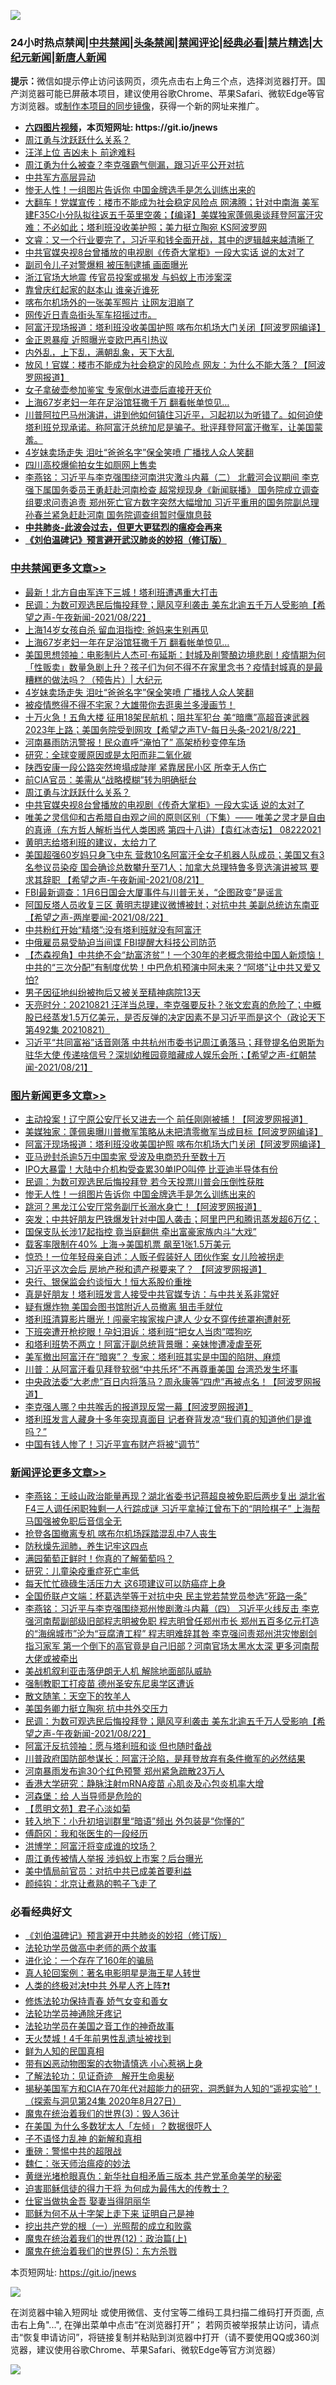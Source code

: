 ![](https://raw.githubusercontent.com/fqnews/bnews/master/64photo/fqnews-qr.jpg)

<div id="tt">
<h3>24小时热点禁闻|<a href="#%E4%B8%AD%E5%85%B1%E7%A6%81%E9%97%BB%E6%9B%B4%E5%A4%9A%E6%96%87%E7%AB%A0">中共禁闻</a>|<a href="#%E5%9B%BE%E7%89%87%E6%96%B0%E9%97%BB%E6%9B%B4%E5%A4%9A%E6%96%87%E7%AB%A0">头条禁闻</a>|<a href="#%E6%96%B0%E9%97%BB%E8%AF%84%E8%AE%BA%E6%9B%B4%E5%A4%9A%E6%96%87%E7%AB%A0">禁闻评论|<a href="#%E5%BF%85%E7%9C%8B%E7%BB%8F%E5%85%B8%E5%A5%BD%E6%96%87">经典必看|<a href="/video.md#%E7%A6%81%E7%89%87%E7%B2%BE%E9%80%89">禁片精选</a>|<a href="https://github.com/fqnews/djy/blob/master/gb/nf1351518.md#1">大纪元新闻</a>|<a href="https://github.com/fqnews/ntdtv/blob/master/gb/prog204.md#1">新唐人新闻</a></h3>
<div><b>提示：</b>微信如提示停止访问该网页，须先点击右上角三个点，选择浏览器打开。国产浏览器可能已屏蔽本项目，建议使用谷歌Chrome、苹果Safari、微软Edge等官方浏览器。或<a href="https://github.com/fqnews/bnews/blob/master/%E5%88%B6%E4%BD%9Cgit%E7%A6%81%E9%97%BB%E9%95%9C%E5%83%8F.md">制作本项目的同步镜像</a>，获得一个新的网址来推广。</div>
<ul>
<li><b><a href="http://d1.bdrive.tk/64.mp4" target="_blank">六四图片视频</a>，本页短网址: https://git.io/jnews</b></li>
<li><a href="/comments/20210822/1611199.md">周江勇与沈跃跃什么关系？</a></li>
<li><a href="/cnnews/20210822/1611137.md">汪洋上位 吉凶未卜 前途难料</a></li>
<li><a href="/bannedvideo/20210822/1611159.md">周江勇为什么被查？李克强霸气侧漏，跟习近平公开对抗</a></li>
<li><a href="/bannedvideo/20210822/1611107.md">中共军方高层异动</a></li>
<li><a href="/topimagenews/20210822/1611175.md">惨无人性！一组图片告诉你 中国金牌选手是怎么训练出来的</a></li>
<li><a href="/bannedvideo/20210823/1611335.md">大翻车！党媒宣传：楼市不能成为社会稳定风险点 网沸腾；针对中南海 美军建F35C小分队拟往返五千英里空袭；【编译】美媒独家蓬佩奥谈拜登阿富汗灾难：不必如此；塔利班没收美护照；美力挺立陶宛 KS阿波罗网</a></li>
<li><a href="/bannedvideo/20210822/1611097.md">文睿：又一个行业要完了，习近平和钱全面开战，其中的逻辑越来越清晰了</a></li>
<li><a href="/cbnews/20210822/1611125.md">中共官媒央视8台曾播放的电视剧《传奇大掌柜》一段大实话 说的太对了</a></li>
<li><a href="/cnnews/hknews/20210823/1611390.md">副司令儿子对警爆粗 被压制逮捕 画面曝光</a></li>
<li><a href="/headline/20210822/1611264.md">浙江官场大地震 传官员投案或揭发 与蚂蚁上市涉案深</a></li>
<li><a href="/ccpdope/20210822/1611115.md">靠曾庆红起家的赵本山 谁亲近谁死</a></li>
<li><a href="/cnnews/20210823/1611380.md">喀布尔机场外的一张美军照片 让网友泪崩了</a></li>
<li><a href="/bannedvideo/20210822/1611113.md">网传近日青岛街头军车招摇过市。</a></li>
<li><a href="/topimagenews/20210823/1611372.md">阿富汗现场报道：塔利班没收美国护照 喀布尔机场大门关闭【阿波罗网编译】</a></li>
<li><a href="/comments/20210822/1611142.md">金正恩暴瘦 近照曝光变欧巴再引热议</a></li>
<li><a href="/ssgc/20210822/1611257.md">内外乱，上下乱，满朝乱象，天下大乱</a></li>
<li><a href="/finance/20210822/1611126.md">放风！官媒：楼市不能成为社会稳定的风险点 网友：为什么不能大落？【阿波罗网报道】</a></li>
<li><a href="/lifebaike/20210822/1611151.md">女子拿破壶参加鉴宝 专家倒水进壶后直接开天价</a></li>
<li><a href="/cbnews/20210823/1611466.md">上海67岁老妇一年在足浴馆狂撒千万 翻看帐单惊见…</a></li>
<li><a href="/bannedvideo/20210822/1611174.md">川普阿拉巴马州演讲，讲到他如何镇住习近平，习起初以为听错了。如何迫使塔利班兑现承诺。称阿富汗总统加尼是骗子。批评拜登阿富汗撤军，让美国蒙羞。</a></li>
<li><a href="/cbnews/20210823/1611387.md">4岁妹卖场走失 泪吐“爸爸名字”保全笑喷 广播找人众人笑翻</a></li>
<li><a href="/headline/20210823/1611334.md">四川高校爆偷拍女生如厕网上售卖</a></li>
<li><a href="/comments/20210822/1611108.md">李燕铭：习近平与李克强围绕河南洪灾激斗内幕（二） 北戴河会议期间 李克强下属国务委员王勇赶赴河南检查 超常规现身《新闻联播》 国务院成立调查组要求问责追责 郑州死亡官方数字突然大幅增加 习近平重用的国务院副总理孙春兰紧急赶赴河南 国务院调查组暂时偃旗息鼓</a></li>
<li><b><a href="/comments/20200211/1275071.md" target="_blank">中共肺炎-此波会过去，但更大更猛烈的瘟疫会再来</a></b></li>
<li><b><a href="/comments/20200207/1272816.md" target="_blank">《刘伯温碑记》预言避开武汉肺炎的妙招（修订版）</a></b></li>
</ul>
</div>

<div class="catlist">
<h3><a href="/cbnews/" target="_blank">中共禁闻</a><span><a href="/cbnews/" target="_blank" rel="nofollow">更多文章>></a></span></h3>
<ul>
<li><a href="/cbnews/20210823/1611581.md" target="_blank">最新！北方自由军连下三城！塔利班遭遇重大打击</a></li>
<li><a href="/comments/20210823/1611549.md" target="_blank">民调：为数可观选民后悔投拜登；飓风亨利袭击 美东北逾五千万人受影响【希望之声-午夜新闻-2021/08/22】</a></li>
<li><a href="/cbnews/20210823/1611530.md" target="_blank">上海14岁女孩自杀 留血泪指控: 爸妈来生别再见</a></li>
<li><a href="/cbnews/20210823/1611466.md" target="_blank">上海67岁老妇一年在足浴馆狂撒千万 翻看帐单惊见…</a></li>
<li><a href="/cbnews/20210823/1611428.md" target="_blank">美国思想领袖：电影制片人杰可·布延斯：封城及削警酿边境悲剧！疫情期为何 「性贩卖」数量急剧上升？孩子们为何不得不在家里念书？疫情封城真的是最糟糕的做法吗？（预告片）| 大纪元</a></li>
<li><a href="/cbnews/20210823/1611387.md" target="_blank">4岁妹卖场走失 泪吐“爸爸名字”保全笑喷 广播找人众人笑翻</a></li>
<li><a href="/comments/20210823/1611374.md" target="_blank">被疫情憋得不得不宅家？大雄带你去逛奥兰多漫画节！</a></li>
<li><a href="/comments/20210823/1611370.md" target="_blank">十万火急！五角大楼 征用18架民航机；阻共军犯台 美“暗鹰”高超音速武器2023年上路；美国务院受到网攻【希望之声TV-每日头条-2021/8/22】</a></li>
<li><a href="/cbnews/20210823/1611352.md" target="_blank">河南暴雨防汛警报！民众直呼“淹怕了” 高架桥秒变停车场</a></li>
<li><a href="/cbnews/20210823/1611308.md" target="_blank">研究：全球变暖原因或是太阳而非二氧化碳</a></li>
<li><a href="/cbnews/20210823/1611302.md" target="_blank">陕西安康一段公路突然垮塌成陡崖 紧靠居民小区 所幸无人伤亡</a></li>
<li><a href="/cbnews/20210822/1611269.md" target="_blank">前CIA官员：美需从“战略模糊”转为明确挺台</a></li>
<li><a href="/comments/20210822/1611199.md" target="_blank">周江勇与沈跃跃什么关系？</a></li>
<li><a href="/cbnews/20210822/1611125.md" target="_blank">中共官媒央视8台曾播放的电视剧《传奇大掌柜》一段大实话 说的太对了</a></li>
<li><a href="/comments/20210822/1611110.md" target="_blank">唯美之灵信仰和古希腊自由观之间的原则区别（下集）—— 唯美之灵才是自由的真谛（东方哲人解析当代人类困惑  第四十八讲）【袁红冰杏坛】 08222021</a></li>
<li><a href="/cbnews/20210822/1611058.md" target="_blank">黄明志给塔利班的建议，太给力了</a></li>
<li><a href="/comments/20210822/1611050.md" target="_blank">美国超强60岁妈只身飞中东 营救10名阿富汗全女子机器人队成员；美国又有3名参议员染疫 国会确诊总数攀升至71人；加拿大总理特鲁多竞选演讲被骂 要求其辞职 【希望之声-午夜新闻-2021/08/21】</a></li>
<li><a href="/cbnews/20210822/1610843.md" target="_blank">FBI最新调查：1月6日国会大厦事件与川普无关，“企图政变”是谣言</a></li>
<li><a href="/comments/20210822/1611194.md" target="_blank">阿国反塔人员收复三区 黄明志提建议微博被封；对抗中共 美副总统访东南亚【希望之声-两岸要闻-2021/08/22】</a></li>
<li><a href="/cbnews/20210822/1611024.md" target="_blank">中共粉红开始“精塔”:没有塔利班就没有阿富汗</a></li>
<li><a href="/cbnews/20210822/1611005.md" target="_blank">中俄雇员易受胁迫当间谍 FBI提醒大科技公司防范</a></li>
<li><a href="/comments/20210822/1610977.md" target="_blank">【杰森视角】中共绝不会“劫富济贫”！一个30年的老概念带给中国人新烦恼！中共的“三次分配”有制度优势！中巴危机预演中阿未来？“阿塔”让中共又爱又怕?</a></li>
<li><a href="/cbnews/20210822/1610961.md" target="_blank">男子因征地纠纷被拘后又被关至精神病院13天</a></li>
<li><a href="/cbnews/20210822/1610938.md" target="_blank">天亮时分：20210821 汪洋当总理，李克强要反扑？张文宏真的危险了；中概股已经蒸发1.5万亿美元，是否反弹的决定因素不是习近平而是这个（政论天下第492集 20210821）</a></li>
<li><a href="/comments/20210822/1610910.md" target="_blank">习近平“共同富裕”话音刚落  中共杭州市委书记周江勇落马；拜登提名伯恩斯为驻华大使 传递啥信号？深圳幼稚园竟暗藏成人娱乐会所；【希望之声-红朝禁闻-2021/08/21】</a></li>

</ul>
</div>
<div class="catlist">
<h3><a href="/topimagenews/" target="_blank">图片新闻</a><span><a href="/topimagenews/" target="_blank" rel="nofollow">更多文章>></a></span></h3>
<ul>
<li><a href="/topimagenews/20210823/1611570.md" target="_blank">主动投案！辽宁原公安厅长又进去一个 前任刚刚被捕！【阿波罗网报道】</a></li>
<li><a href="/topimagenews/20210823/1611464.md" target="_blank">美媒独家：蓬佩奥曝川普撤军策略从未把清零撤军当成目标【阿波罗网编译】</a></li>
<li><a href="/topimagenews/20210823/1611372.md" target="_blank">阿富汗现场报道：塔利班没收美国护照 喀布尔机场大门关闭【阿波罗网编译】</a></li>
<li><a href="/topimagenews/20210823/1611345.md" target="_blank">亚马逊封杀逾5万中国卖家 受波及电商恐升至数十万</a></li>
<li><a href="/topimagenews/20210823/1611344.md" target="_blank">IPO大暴雷！大陆中介机构受查累30单IPO叫停 比亚迪半导体有份</a></li>
<li><a href="/topimagenews/20210823/1611304.md" target="_blank">民调：为数可观选民后悔投拜登 若今天投票川普会压倒性获胜</a></li>
<li><a href="/topimagenews/20210822/1611175.md" target="_blank">惨无人性！一组图片告诉你 中国金牌选手是怎么训练出来的</a></li>
<li><a href="/topimagenews/20210822/1611004.md" target="_blank">跳河？黑龙江公安厅常务副厅长溺水身亡！【阿波罗网报道】</a></li>
<li><a href="/topimagenews/20210821/1610671.md" target="_blank">突发；中共好朋友巴铁爆发针对中国人袭击；阿里巴巴和腾讯蒸发超6万亿；</a></li>
<li><a href="/topimagenews/20210821/1610451.md" target="_blank">国保支队长涉17起指控 竟当庭翻供 牵出富豪家族内斗“大戏”</a></li>
<li><a href="/topimagenews/20210821/1610240.md" target="_blank">载客率限制在40% 上海→美国机票 飙至1张1.5万美元</a></li>
<li><a href="/topimagenews/20210821/1610219.md" target="_blank">惊恐！一位年轻母亲自述：人贩子假装好人 团伙作案 女儿险被拐走</a></li>
<li><a href="/topimagenews/20210820/1609800.md" target="_blank">习近平这次会后 房地产税和遗产税要来了？ 【阿波罗网报道】</a></li>
<li><a href="/topimagenews/20210820/1609738.md" target="_blank">央行、银保监会约谈恒大！恒大系股价重挫</a></li>
<li><a href="/topimagenews/20210820/1609710.md" target="_blank">真是好朋友！塔利班发言人接受中共官媒专访：与中共关系非常好</a></li>
<li><a href="/topimagenews/20210820/1609413.md" target="_blank">疑有爆炸物 美国会图书馆附近人员撤离 狙击手就位</a></li>
<li><a href="/topimagenews/20210819/1609059.md" target="_blank">塔利班清算影片曝光！闯豪宅挨家挨户逮人 少女不穿传统罩袍遭射死</a></li>
<li><a href="/topimagenews/20210819/1608817.md" target="_blank">下班突遭开枪挖眼！孕妇泪诉：塔利班“把女人当肉”喂狗吃</a></li>
<li><a href="/topimagenews/20210819/1608816.md" target="_blank">和塔利班势不两立！阿富汗副总统背景曝：亲妹惨遭凌虐至死</a></li>
<li><a href="/topimagenews/20210819/1608767.md" target="_blank">美军撤出阿富汗在“暗爽”？ 专家：塔利班其实是中国的陷阱、麻烦</a></li>
<li><a href="/topimagenews/20210819/1608756.md" target="_blank">川普：从阿富汗看见拜登软弱“中共乐坏”不再尊重美国 台湾恐发生坏事</a></li>
<li><a href="/topimagenews/20210818/1608471.md" target="_blank">中央政法委“大老虎”百日内将落马？周永康等“四虎”再被点名！【阿波罗网报道】</a></li>
<li><a href="/topimagenews/20210818/1608433.md" target="_blank">李克强人哪？中共喉舌的报道现反常一幕【阿波罗网报道】</a></li>
<li><a href="/topimagenews/20210818/1608412.md" target="_blank">塔利班发言人藏身十多年突现真面目 记者脊背发凉“我们真的知道他们是谁吗？”</a></li>
<li><a href="/topimagenews/20210818/1608381.md" target="_blank">中国有钱人惨了！习近平宣布财产将被“调节”</a></li>

</ul>
</div>
<div class="catlist">
<h3><a href="/comments/" target="_blank">新闻评论</a><span><a href="/comments/" target="_blank" rel="nofollow">更多文章>></a></span></h3>
<ul>
<li><a href="/comments/20210823/1611592.md" target="_blank">李燕铭：王岐山政治能量再现？湖北省委书记蒋超良被免职后两步复出 湖北省F4三人调任闲职独剩一人行踪成谜 习近平拿掉江曾布下的“阴险棋子” 上海帮马国强被免职后音信全无</a></li>
<li><a href="/comments/20210823/1611586.md" target="_blank">抢登各国撤离专机 喀布尔机场踩踏混乱中7人丧生</a></li>
<li><a href="/comments/20210823/1611585.md" target="_blank">防秋燥先润肺，养生记牢这四点</a></li>
<li><a href="/comments/20210823/1611584.md" target="_blank">满园葡萄正鲜时！你真的了解葡萄吗？</a></li>
<li><a href="/comments/20210823/1611583.md" target="_blank">研究：儿童染疫重症死亡率低</a></li>
<li><a href="/comments/20210823/1611582.md" target="_blank">每天忙忙碌碌生活压力大 这6项建议可以防癌症上身</a></li>
<li><a href="/comments/20210823/1611577.md" target="_blank">全国侨联卢文端：杯葛选举等于对抗中央 民主党若禁党员参选“死路一条”</a></li>
<li><a href="/comments/20210823/1611576.md" target="_blank">李燕铭：习近平与李克强围绕郑州惨剧激斗内幕（四） 习近平火线反击 李克强河南帮副部级旧部程志明被免职 程志明曾任郑州市长 郑州五百多亿元打造的“海绵城市”沦为“豆腐渣工程” 程志明难辞其咎 李克强问责郑州洪灾惨剧剑指习家军 第一个倒下的高官竟是自己旧部？河南官场太黑水太深 更多河南帮大佬或被牵出</a></li>
<li><a href="/comments/20210823/1611575.md" target="_blank">美战机叙利亚击落伊朗无人机 解除地面部队威胁</a></li>
<li><a href="/comments/20210823/1611566.md" target="_blank">强制教职工打疫苗 德州圣安东尼奥学区遭诉</a></li>
<li><a href="/comments/20210823/1611565.md" target="_blank">散文随笔：天空下的牧羊人</a></li>
<li><a href="/comments/20210823/1611562.md" target="_blank">美国务卿力挺立陶宛 抗中共外交压力</a></li>
<li><a href="/comments/20210823/1611549.md" target="_blank">民调：为数可观选民后悔投拜登；飓风亨利袭击 美东北逾五千万人受影响【希望之声-午夜新闻-2021/08/22】</a></li>
<li><a href="/comments/20210823/1611540.md" target="_blank">阿富汗反抗领袖：愿与塔利班和谈 但也随时备战</a></li>
<li><a href="/comments/20210823/1611534.md" target="_blank">川普政府国防部参谋长：阿富汗沦陷，是拜登放弃有条件撤军的必然结果</a></li>
<li><a href="/comments/20210823/1611527.md" target="_blank">河南暴雨发布逾30个红色预警 郑州紧急疏散23万人</a></li>
<li><a href="/comments/20210823/1611526.md" target="_blank">香港大学研究：静脉注射mRNA疫苗 心肌炎及心包炎机率大增</a></li>
<li><a href="/comments/20210823/1611498.md" target="_blank">河森堡：给 人当导师是危险的</a></li>
<li><a href="/comments/20210823/1611488.md" target="_blank">【贯明文苑】君子心淡如菊</a></li>
<li><a href="/comments/20210823/1611473.md" target="_blank">转入地下：小升初培训群里“暗语”频出 外包装是“你懂的”</a></li>
<li><a href="/comments/20210823/1611472.md" target="_blank">傅蔚冈：我和张医生的一段经历</a></li>
<li><a href="/comments/20210823/1611471.md" target="_blank">洪博学：阿富汗将变成谁的坟场？</a></li>
<li><a href="/comments/20210823/1611447.md" target="_blank">周江勇传被情人举报 涉蚂蚁上市案？后台曝光</a></li>
<li><a href="/comments/20210823/1611446.md" target="_blank">美中情局前官员：对抗中共已成美首要利益</a></li>
<li><a href="/comments/20210823/1611435.md" target="_blank">颜纯钩：北京让煮熟的鸭子飞走了</a></li>

</ul>
</div>

<div class="catlist">
<h3>必看经典好文</h3>
<ul>
<li><a href="/comments/20200207/1272816.md" target="_blank">《刘伯温碑记》预言避开中共肺炎的妙招（修订版）</a></li>
<li><a href="/comments/20200629/1352533.md" target="_blank">法轮功学员做高中老师的两个故事</a></li>
<li><a href="/comments/20200907/1392278.md" target="_blank">进化论：一个存在了160年的骗局</a></li>
<li><a href="/comments/20200523/1332915.md" target="_blank">真人轮回案例：著名电影明星是海王星人转世</a></li>
<li><a href="/cbnews/20210119/1470579.md" target="_blank">人类的终极对决❗中共 外星人齐上阵❓❗</a></li>
<li><a href="/cbnews/20210720/1590052.md" target="_blank">修炼法轮功保持青春 娇气女变和善女</a></li>
<li><a href="/health/20170626/780263.md" target="_blank">法轮功学员神通除牙疼记</a></li>
<li><a href="/comments/20200511/1326751.md" target="_blank">法轮功学员在美国之音工作的神奇故事</a></li>
<li><a href="/ccpdope/20181219/1049286.md" target="_blank">天火焚城！4千年前男性乱遗址被找到</a></li>
<li><a href="/comments/20200926/1403589.md" target="_blank">鲜为人知的民国真相</a></li>
<li><a href="/lifebaike/20180811/984246.md" target="_blank">带有凶恶动物图案的衣物请慎选 小心惹祸上身</a></li>
<li><a href="/comments/20200307/1289968.md" target="_blank">了解法轮功：见证奇迹　解开生命奥秘</a></li>
<li><a href="/cbnews/20200828/1386804.md" target="_blank">揭秘美国军方和CIA在70年代对超能力的研究，洞悉鲜为人知的“遥视实验”！（探索与洞见第24集 2020年8月27日）</a></li>
<li><a href="/topimagenews/20180521/945342.md" target="_blank">魔鬼在统治着我们的世界(3)：毁人36计</a></li>
<li><a href="/comments/20200427/1319933.md" target="_blank">在美国 为什么多数犹太人「左倾」？数据很吓人</a></li>
<li><a href="/comments/20190427/1119935.md" target="_blank">子不语怪力乱神 的新解和真相</a></li>
<li><a href="/comments/20200717/1362287.md" target="_blank">重磅：警惕中共的超限战</a></li>
<li><a href="/comments/20200224/1282494.md" target="_blank">魏仁：张天师治瘟疫的妙法</a></li>
<li><a href="/lifebaike/20180921/1001174.md" target="_blank">黄继光堵枪眼真伪：新华社自相矛盾三版本 共产党革命美学的秘密</a></li>
<li><a href="/comments/20200622/1346846.md" target="_blank">迫害耶稣信徒的得力干将  为何成为最伟大的传教士？</a></li>
<li><a href="/lifebaike/20161111/612348.md" target="_blank">仕宦当做执金吾 娶妻当得阴丽华</a></li>
<li><a href="/ccpdope/20190803/1168965.md" target="_blank">耶稣为何不从十字架上走下来 证明自己是神</a></li>
<li><a href="/comments/20200629/1352460.md" target="_blank">挖出共产党的根（一）光照帮的成立和败露</a></li>
<li><a href="/topimagenews/20180601/951286.md" target="_blank">魔鬼在统治着我们的世界(12)：政治篇(上)</a></li>
<li><a href="/topimagenews/20180524/946967.md" target="_blank">魔鬼在统治着我们的世界(5)：东方杀戮</a></li>

</ul>
</div>

本页短网址: https://git.io/jnews

![](https://raw.githubusercontent.com/fqnews/bnews/master/64photo/fqnews-qr.jpg)

在浏览器中输入短网址 或使用微信、支付宝等二维码工具扫描二维码打开页面, 点击右上角"...", 在弹出菜单中点击“在浏览器打开”； 若网页被举报禁止访问，请点击“恢复申请访问”，将链接复制并粘贴到浏览器中打开（请不要使用QQ或360浏览器，建议使用谷歌Chrome、苹果Safari、微软Edge等官方浏览器）

![](https://raw.githubusercontent.com/fqnews/bnews/master/64photo/wx.jpg)